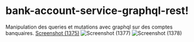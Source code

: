 # bank-account-service-graphql-rest!
Manipulation des queries et mutations avec graphql sur des comptes banquaires.
[Screenshot (1375)](https://github.com/zakaria-statistics/bank-account-service-graphql-rest/assets/65316874/f40b0d7e-e851-41c5-b43a-a2ebec176e4f)
![Screenshot (1377)](https://github.com/zakaria-statistics/bank-account-service-graphql-rest/assets/65316874/0c05d256-0a08-4ffc-b3aa-090cd1c021d7)
![Screenshot (1378)](https://github.com/zakaria-statistics/bank-account-service-graphql-rest/assets/65316874/06aa50fa-fc5a-4917-b485-fe1045f7db14)
